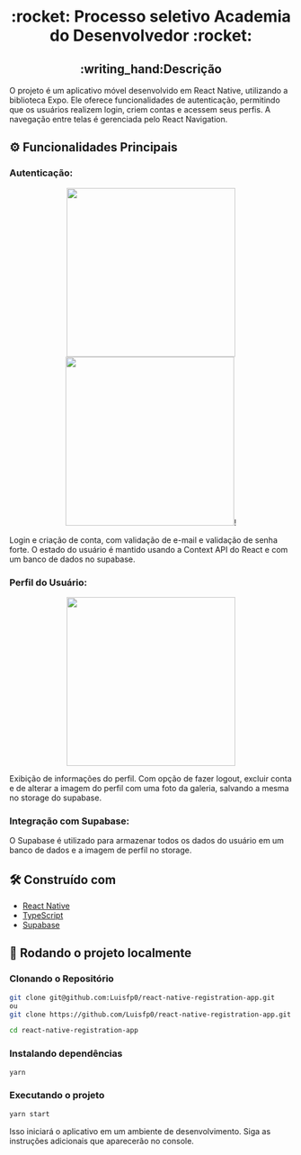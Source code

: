 <h1 align='center'> :rocket: Processo seletivo Academia do Desenvolvedor :rocket:</h1>

<h2 align='center'> :writing_hand:Descrição</h1>

O projeto é um aplicativo móvel desenvolvido em React Native, utilizando a biblioteca Expo. Ele oferece funcionalidades de autenticação, permitindo que os usuários realizem login, criem contas e acessem seus perfis. A navegação entre telas é gerenciada pelo React Navigation.

## :gear: Funcionalidades Principais
### Autenticação:

<p float="left" align="middle">
  <img width="300" src='https://github.com/Luisfp0/react-native-registration-app/assets/122934447/4f2cfc15-8715-46b1-a160-68aba728148b'/>
  <img width="300" src="https://github.com/Luisfp0/react-native-registration-app/assets/122934447/23361863-e378-4f86-ae7c-1f30fbb13210"/>!
</p>

Login e criação de conta, com validação de e-mail e validação de senha forte.
O estado do usuário é mantido usando a Context API do React e com um banco de dados no supabase.

### Perfil do Usuário:
<p float="left" align="middle">
  <img width="300" src='https://github.com/Luisfp0/react-native-registration-app/assets/122934447/9bc172e1-6ca7-4317-8bb3-d4e0fd4ae927'/>
</p>

Exibição de informações do perfil. Com opção de fazer logout, excluir conta e de alterar a imagem do perfil com uma foto da galeria, salvando a mesma no storage do supabase.

### Integração com Supabase:
O Supabase é utilizado para armazenar todos os dados do usuário em um banco de dados e a imagem de perfil no storage.

## 🛠️ Construído com

* [React Native](https://reactnative.dev/)
* [TypeScript](https://www.typescriptlang.org/)
* [Supabase](https://supabase.com/)


## 🔧 Rodando o projeto localmente
### Clonando o Repositório

```bash
git clone git@github.com:Luisfp0/react-native-registration-app.git
ou
git clone https://github.com/Luisfp0/react-native-registration-app.git

cd react-native-registration-app
```
### Instalando dependências

```bash
yarn
```

### Executando o projeto
```bash
yarn start
```
Isso iniciará o aplicativo em um ambiente de desenvolvimento. Siga as instruções adicionais que aparecerão no console.
